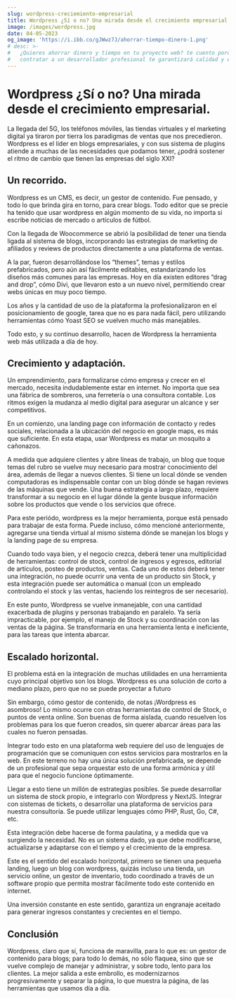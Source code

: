 ```yaml
---
slug: wordpress-creciemiento-empresarial
title: Wordpress ¿Sí o no? Una mirada desde el crecimiento empresarial.
image: /images/wordpress.jpg
date: 04-05-2023
og_image: 'https://i.ibb.co/gJWwz7J/ahorrar-tiempo-dinero-1.png'
# desc: >-
#   ¿Quieres ahorrar dinero y tiempo en tu proyecto web? te cuento porqué
#   contratar a un desarrollador profesional te garantizará calidad y eficiencia.
---
```



# Wordpress ¿Sí o no? Una mirada desde el crecimiento empresarial.

La llegada del 5G, los teléfonos móviles, las tiendas virtuales y el marketing
digital ya tiraron por tierra los paradigmas de ventas que nos precedieron.
Wordpress es el líder en blogs empresariales, y con sus sistema de plugins
atiende a muchas de las necesidades que podamos tener, ¿podrá sostener el ritmo
de cambio que tienen las empresas del siglo XXI? 

## Un recorrido.

Wordpress es un CMS, es decir, un gestor de contenido. Fue pensado, y todo lo
que brinda gira en torno, para crear blogs. Todo editor que se precie ha tenido
que usar wordpress en algún momento de su vida, no importa si escribe noticias
de mercado o artículos de fútbol.

Con la llegada de Woocommerce se abrió la posibilidad de tener una tienda ligada
al sistema de blogs, incorporando las estrategias de marketing de afiliados y
reviews de productos directamente a una plataforma de ventas.

A la par, fueron desarrollándose los “themes”, temas y estilos prefabricados,
pero aún así fácilmente editables, estandarizando los diseños más comunes para
las empresas. Hoy en día existen editores “drag and drop”, cómo Divi, que
llevaron esto a un nuevo nivel, permitiendo crear webs únicas en muy poco
tiempo.

Los años y la cantidad de uso de la plataforma la profesionalizaron en el
posicionamiento de google, tarea que no es para nada fácil, pero utilizando
herramientas cómo Yoast SEO se vuelven mucho más manejables.

Todo esto, y su continuo desarrollo, hacen de Wordpress la herramienta web más
utilizada a día de hoy.

## Crecimiento y adaptación.

Un emprendimiento, para formalizarse cómo empresa y crecer en el mercado,
necesita indudablemente estar en internet. No importa que sea una fábrica de
sombreros, una ferretería o una consultora contable. Los ritmos exigen la
mudanza al medio digital para asegurar un alcance y ser competitivos.

En un comienzo, una landing page con información de contacto y redes sociales,
relacionada a la ubicación del negocio en google maps, es más que suficiente. En
esta etapa, usar Wordpress es matar un mosquito a cañonazos.

A medida que adquiere clientes y abre líneas de trabajo, un blog que toque temas
del rubro se vuelve muy necesario para mostrar conocimiento del área, además de
llegar a nuevos clientes. Si tiene un local dónde se venden computadoras es
indispensable contar con un blog dónde se hagan reviews de las máquinas que
vende. Una buena estrategia a largo plazo, requiere transformar a su negocio en
el lugar dónde la gente busque información sobre los productos que vende o los
servicios que ofrece.

Para este periódo, wordpress es la mejor herramienta, porque está pensado para
trabajar de esta forma. Puede incluso, cómo mencioné anteriormente, agregarse
una tienda virtual al mismo sistema dónde se manejan los blogs y la landing page
de su empresa.

Cuando todo vaya bien, y el negocio crezca, deberá tener una multiplicidad de
herramientas: control de stock, control de ingresos y egresos, editorial de
artículos, posteo de productos, ventas. Cada uno de estos deberá tener una
integración, no puede ocurrir una venta de un producto sin Stock, y esta
integración puede ser automática o manual (con un empleado controlando el stock
y las ventas, haciendo los reintegros de ser necesario).

En este punto, Wordpress se vuelve inmanejable, con una cantidad exacerbada de
plugins y personas trabajando en paralelo. Ya sería impracticable, por ejemplo,
el manejo de Stock y su coordinación con las ventas de la página. Se
transformaría en una herramienta lenta e ineficiente, para las tareas que
intenta abarcar. 

## Escalado horizontal. 

El problema está en la integración de muchas utilidades en una herramienta cuyo
principal objetivo son los blogs. Wordpress es una solución de corto a mediano
plazo, pero que no se puede proyectar a futuro

Sin embargo, cómo gestor de contenido, de notas ¡Wordpress es asombroso! Lo
mismo ocurre con otras herramientas de control de Stock, o puntos de venta
online. Son buenas de forma aislada, cuando resuelven los problemas para los que
fueron creados, sin querer abarcar áreas para las cuales no fueron pensadas.

Integrar todo esto en una plataforma web requiere del uso de lenguajes de
programación que se comuniquen con estos servicios para mostrarlos en la web. En
este terreno no hay una única solución prefabricada, se depende de un
profesional que sepa orquestar esto de una forma armónica y útil para que el
negocio funcione óptimamente.

Llegar a esto tiene un millón de estrategias posibles. Se puede desarrollar un
sistema de stock propio, e integrarlo con Wordpress y NextJS. Integrar con
sistemas de tickets, o desarrollar una plataforma de servicios para nuestra
consultoría. Se puede utilizar lenguajes cómo PHP, Rust, Go, C#, etc. 

Esta integración debe hacerse de forma paulatina, y a medida que va surgiendo la
necesidad. No es un sistema dado, ya que debe modificarse, actualizarse y
adaptarse con el tiempo y el crecimiento de la empresa. 

Este es el sentido del escalado horizontal, primero se tienen una pequeña
landing, luego un blog con wordpress, quizás incluso una tienda, un servicio
online, un gestor de inventario, todo coordinado a través de un software propio
que permita mostrar fácilmente todo este contenido en internet.

Una inversión constante en este sentido, garantiza un engranaje aceitado para
generar ingresos constantes y crecientes en el tiempo. 

## Conclusión 

Wordpress, claro que sí, funciona de maravilla, para lo que es: un gestor de
contenido para blogs; para todo lo demás, no sólo flaquea, sino que se vuelve
complejo de manejar y administrar, y sobre todo, lento para los clientes. La
mejor salida a este embrollo, es modernizarnos progresivamente y separar la
página, lo que muestra la página, de las herramientas que usamos día a día.

